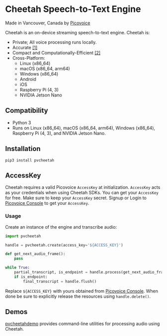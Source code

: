 # Cheetah Speech-to-Text Engine

Made in Vancouver, Canada by [Picovoice](https://picovoice.ai)

Cheetah is an on-device streaming speech-to-text engine. Cheetah is:

- Private; All voice processing runs locally.
- Accurate [[1]](https://github.com/Picovoice/speech-to-text-benchmark#results)
- Compact and Computationally-Efficient [[2]](https://github.com/Picovoice/speech-to-text-benchmark#rtf)
- Cross-Platform:
    - Linux (x86_64)
    - macOS (x86_64, arm64)
    - Windows (x86_64)
    - Android
    - iOS
    - Raspberry Pi (4, 3)
    - NVIDIA Jetson Nano

## Compatibility

- Python 3
- Runs on Linux (x86_64), macOS (x86_64, arm64), Windows (x86_64), Raspberry Pi (4, 3), and NVIDIA Jetson Nano.

## Installation

```console
pip3 install pvcheetah
```

## AccessKey

Cheetah requires a valid Picovoice `AccessKey` at initialization. `AccessKey` acts as your credentials when using Cheetah SDKs.
You can get your `AccessKey` for free. Make sure to keep your `AccessKey` secret.
Signup or Login to [Picovoice Console](https://console.picovoice.ai/) to get your `AccessKey`.

### Usage

Create an instance of the engine and transcribe audio:

```python
import pvcheetah

handle = pvcheetah.create(access_key='${ACCESS_KEY}')

def get_next_audio_frame():
    pass

while True:
    partial_transcript, is_endpoint = handle.process(get_next_audio_frame())
    if is_endpoint:
        final_transcript = handle.flush()
```

Replace `${ACCESS_KEY}` with yours obtained from [Picovoice Console]((https://console.picovoice.ai/)). When done be sure
to explicitly release the resources using `handle.delete()`.

## Demos

[pvcheetahdemo](https://pypi.org/project/pvcheetahdemo/) provides command-line utilities for processing audio using
Cheetah.
